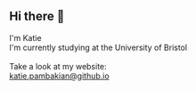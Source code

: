 ## Hi there 👋<br>
I'm Katie<br>
I'm currently studying at the University of Bristol <br> <br>
Take a look at my website:<br>
[katie.pambakian@github.io](https://katiepambakian.github.io)<br>

<!--
**katiepambakian/katiepambakian** is a ✨ _special_ ✨ repository because its `README.md` (this file) appears on your GitHub profile.

Here are some ideas to get you started:

- 🔭 I’m currently working on ...
- 🌱 I’m currently learning ...
- 👯 I’m looking to collaborate on ...
- 🤔 I’m looking for help with ...
- 💬 Ask me about ...
- 📫 How to reach me: ...
- 😄 Pronouns: ...
- ⚡ Fun fact: ...
-->
